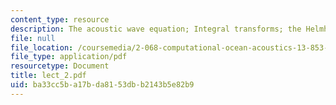 ```yaml
---
content_type: resource
description: The acoustic wave equation; Integral transforms; the Helmholtz equation
file: null
file_location: /coursemedia/2-068-computational-ocean-acoustics-13-853-spring-2003/ba33cc5ba17bda8153dbb2143b5e82b9_lect_2.pdf
file_type: application/pdf
resourcetype: Document
title: lect_2.pdf
uid: ba33cc5b-a17b-da81-53db-b2143b5e82b9
---
```

